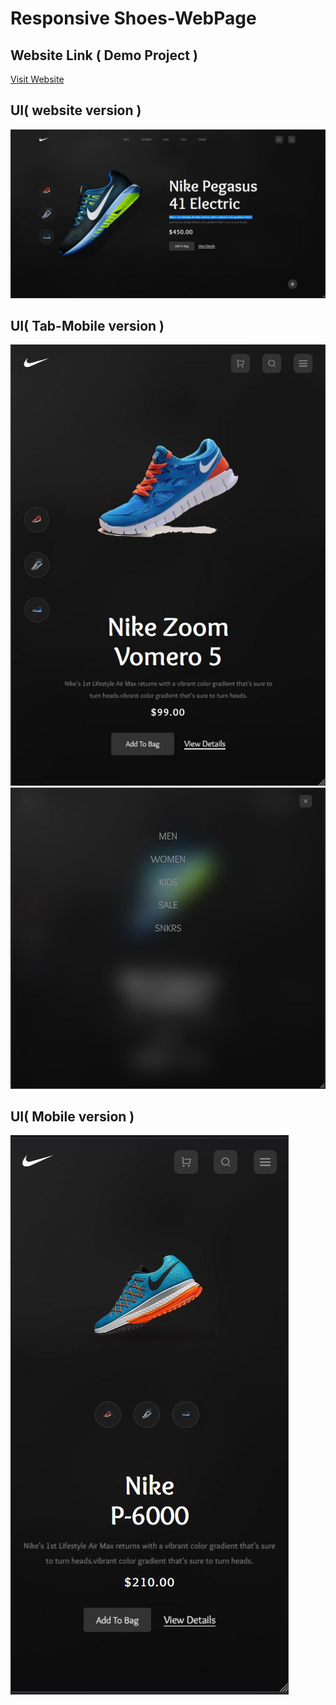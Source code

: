 # Responsive Shoes-WebPage 

## Website Link ( Demo Project )
<a href="https://master--shoes-webpage.netlify.app/" target="_blank"> Visit Website </a>

## UI( website version )
<img src="https://raw.githubusercontent.com/Nitin-M-1/shoes-webpage/master/img/webShot/bigScreenImage.JPG"/>

## UI( Tab-Mobile version )
<img src="https://raw.githubusercontent.com/Nitin-M-1/shoes-webpage/master/img/webShot/tabImage1.JPG"/>

<img src="https://raw.githubusercontent.com/Nitin-M-1/shoes-webpage/master/img/webShot/tabImage2.JPG"/>


## UI( Mobile version )
<img src="https://raw.githubusercontent.com/Nitin-M-1/shoes-webpage/master/img/webShot/mobileImage1.JPG"/>

